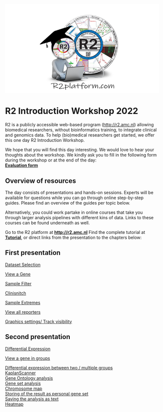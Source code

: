 <a id="r2_introduction_workshop_2022"> </a>

![](_static/images/R2IntroductionWorkshop/trainingpamflet.png "Figure 1:  Cell types, cytokines, and chemokine receptors as rheumatoid arthritis drug targets (Source DOI: 10.1211/PJ.2016.20201090)")

R2 Introduction Workshop 2022
=======
R2 is a publicly accessible web-based program (http://r2.amc.nl) allowing biomedical researchers, without bioinformatics training, to integrate clinical and genomics data. To help (bio)medical researchers get started, we offer this one day R2 Introduction Workshop.  
  
We hope that you will find this day interesting. We would love to hear your thoughts about the workshop. We kindly ask you to fill in the following form during the workshop or at the end of the day:   
[**Evaluation form**](https://forms.gle/M5E5Jzbms8zDATKz6 )


Overview of resources
---

The day consists of presentations and hands-on sessions. Experts will be available for questions while you can go through online step-by-step guides.
Please find an overview of the guides per topic below.  

Alternatively, you could work partake in online courses that take you through larger analysis pipelines with different kins of data. Links to these courses can be found underneath as well.  

Go to the R2 platform at **http://r2.amc.nl**
Find the complete tutorial at [**Tutorial**](https://r2-tutorials.readthedocs.io/en/latest), or direct links from the presentation to the chapters below: 

First presentation
--- 

[Dataset Selection](https://r2-tutorials.readthedocs.io/en/latest/Using_Datasets.html)   

[View a Gene](https://r2-tutorials.readthedocs.io/en/latest/One_Gene_View.html)  

[Sample Filter](https://r2-tutorials.readthedocs.io/en/latest/One_Gene_View.html?highlight=View%20all%20reporters#step-7-selecting-subsets)  

[Clinisnitch](https://r2-tutorials.readthedocs.io/en/latest/One_Gene_View.html?highlight=clinisnitch#step-8-find-best-track-separation-with-clinisnitch)  

[Sample Extremes](https://r2-tutorials.readthedocs.io/en/latest/Handyparts.html?highlight=Sample%20Extremes#collection-of-handy-tools-in-r2)  

[View all reporters](https://r2-tutorials.readthedocs.io/en/latest/One_Gene_View.html?highlight=View%20all%20reporters#step-10-probeset-verification)  

[Graphics settings/ Track visibility](https://r2-tutorials.readthedocs.io/en/latest/One_Gene_View.html?highlight=Graphics%20settings#step-6-adapting-plot)  
  
  
Second presentation 
---

[Differential Expression](https://r2-tutorials.readthedocs.io/en/latest/Differential_Expression.html)  

[View a gene in groups](https://r2-tutorials.readthedocs.io/en/latest/One_Gene_View.html?#step-4-selecting-analysis-types-view-a-gene-in-groups)  

[Differential expression between two / multiple groups]()  
[KaplanScanner]()  
[Gene Ontology analysis]()  
[Gene set analysis]()  
[Chromosome map]()  
[Storing of the result as personal gene set]()   
[Saving the analysis as text]()  
[Heatmap]()  
